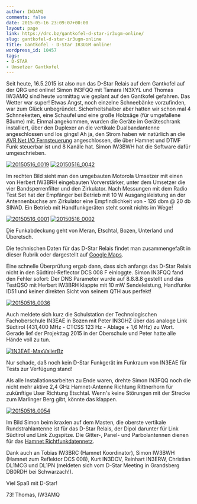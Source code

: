```yaml
---
author: IW3AMQ
comments: false
date: 2015-05-16 23:09:07+00:00
layout: page
link: https://drc.bz/gantkofel-d-star-ir3ugm-online/
slug: gantkofel-d-star-ir3ugm-online
title: Gantkofel - D-Star IR3UGM online!
wordpress_id: 10457
tags:
- D-STAR
- Umsetzer Gantkofel
---
```


Seit heute, 16.5.2015 ist also nun das D-Star Relais auf dem Gantkofel auf der QRG und online! Simon IN3FQQ mit Tamara IN3XYL und Thomas IW3AMQ sind heute vormittag wie geplant auf den Gantkofel gefahren. Das Wetter war super! Etwas Angst, noch einzelne Schneebänke vorzufinden, war zum Glück unbegründet. Sicherheitshalber aber hatten wir schon mal 4 Schnneketten, eine Schaufel und eine große Holzsäge (für umgefallene Bäume) mit. Einmal angekommen, wurden die Geräte im Geräteschrank installiert, über den Duplexer an die vertikale Dualbandantenne angeschlossen und los gings! Ah ja, den Strom haben wir natürlich an die [AVR Net I/O Fernsteuerung](https://drc.bz/interessante-links/bastelecke-umbau-und-eigenbau/analog-digitaltechnik/dtmf-und-lanhamnet-fernsteuerung/) angeschlossen, die über Hamnet und DTMF Funk steuerbar ist und 8 Kanäle hat. Simon IW3BWH hat die Software dafür umgeschrieben.

[![20150516_0019](https://drc.bz/wp-content/uploads/2015/05/20150516_0019-300x199.jpg)](https://drc.bz/wp-content/uploads/2015/05/20150516_0019.jpg) [![20150516_0042](https://drc.bz/wp-content/uploads/2015/05/20150516_0042-300x199.jpg)](https://drc.bz/wp-content/uploads/2015/05/20150516_0042.jpg)

Im rechten Bild sieht man den umgebauten Motorola Umsetzer mit einen von Herbert IW3BRH eingebauten Vorverstärker, unter dem Umsetzer die vier Bandsperrenfilter und den Zirkulator. Nach Messungen mit dem Radio Test Set hat der Empfänger bei Betrieb mit 10 W Ausgangsleistung an der Antennenbuchse am Zirkulator eine Empfindlichkeit von - 126 dbm @ 20 db SINAD. Ein Betrieb mit Handfunkgeräten steht somit nichts im Wege!

[![20150516_0001](https://drc.bz/wp-content/uploads/2015/05/20150516_0001-300x199.jpg)](https://drc.bz/wp-content/uploads/2015/05/20150516_0001.jpg) [![20150516_0002](https://drc.bz/wp-content/uploads/2015/05/20150516_0002-300x199.jpg)](https://drc.bz/wp-content/uploads/2015/05/20150516_0002.jpg)

Die Funkabdeckung geht von Meran, Etschtal, Bozen, Unterland und Überetsch.

Die technischen Daten für das D-Star Relais findet man zusammengefaßt in dieser Rubrik oder dargestellt auf [Google Maps](https://drc.bz/relaisstandorte/karte-der-relaisstandorte/).

Eine schnelle Überprüfung ergab dann, dass sich anfangs das D-Star Relais nicht in den Südtirol-Reflector DCS 008 F einloggte. Simon IN3FQQ fand den Fehler sofort: Der DNS Parameter wurde auf 8.8.8.8 gestellt und das TestQSO mit Herbert IW3BRH klappte mit 10 mW Sendeleistung, Handfunke ID51 und keiner direkten Sicht von seinem QTH aus perfekt!

[![20150516_0036](https://drc.bz/wp-content/uploads/2015/05/20150516_0036-300x199.jpg)](https://drc.bz/wp-content/uploads/2015/05/20150516_0036.jpg)

Auch meldete sich kurz die Schulstation der Technologischen Fachoberschule IN3EAE in Bozen mit Peter IN3GHZ über das analoge Link Südtirol (431,400 MHz - CTCSS 123 Hz - Ablage + 1,6 MHz) zu Wort. Gerade lief der Projekttag 2015 in der Oberschule und Peter hatte alle Hände voll zu tun.

[![IN3EAE-MaxValierBz](https://drc.bz/wp-content/uploads/2015/05/IN3EAE-MaxValierBz-300x225.jpg)](https://drc.bz/wp-content/uploads/2015/05/IN3EAE-MaxValierBz.jpg)

Nur schade, daß noch kein D-Star Funkgerät im Funkraum von IN3EAE für Tests zur Verfügung stand!

Als alle Installationsarbeiten zu Ende waren, drehte Simon IN3FQQ noch die nicht mehr aktive 2,4 GHz Hamnet-Antenne Richtung Rittnerhorn für zukünftige User Richtung Etschtal. Wenn's keine Störungen mit der Strecke zum Marlinger Berg gibt, könnte das klappen.

[![20150516_0054](https://drc.bz/wp-content/uploads/2015/05/20150516_0054-199x300.jpg)](https://drc.bz/wp-content/uploads/2015/05/20150516_0054.jpg)

Im Bild Simon beim kraxlen auf dem Masten, die oberste vertikale Rundstrahlantenne ist für das D-Star Relais, der Dipol darunter für Link Südtirol und Link Zugspitze. Die Gitter-, Panel- und Parbolantennen dienen für das [Hamnet Richtfunkdatennetz](https://drc.bz/relaisstandorte/karte-der-relaisstandorte/).

Dank auch an Tobias IW3BRC (Hamnet Koordinator), Simon IW3BWH (Hamnet zum Reflektor DCS 008), Kurt IN3DOV, Reinhart IN3ERW, Christian DL1MCG und DL1PN (meldeten sich vom D-Star Meeting in Grandsberg DB0RDH bei Schwarzach!).

Viel Spaß mit D-Star!

73! Thomas, IW3AMQ
